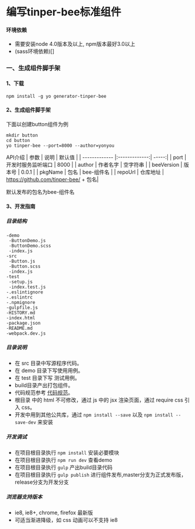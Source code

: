 # 编写tinper-bee标准组件

#### 环境依赖
- 需要安装node 4.0版本及以上, npm版本最好3.0以上
- (sass环境依赖)[]

### 一、生成组件脚手架
#### 1、下载
```
npm install -g yo generator-tinper-bee
```

#### 2、生成组件脚手架
下面以创建button组件为例
```
mkdir button
cd button
yo tinper-bee --port=8000 --author=yonyou
```
API介绍
| 参数        | 说明          | 默认值  |
| ------------- |:-------------:| -----:|
| port      | 开发时服务监听端口 | 8000 |
| author      | 作者名字      |   空字符串 |
| beeVersion | 版本号     |    0.0.1 |
| pkgName | 包名      |    bee-组件名 |
| repoUrl | 仓库地址      |    https://github.com/tinper-bee/ + 包名|

默认发布的包名为bee-组件名

#### 3、开发指南
##### 目录结构

```
-demo
 -ButtonDemo.js
 -ButtonDemo.scss
 -index.js
-src
 -Button.js
 -Button.scss
 -index.js
-test
 -setup.js
 -index.test.js
-.eslintignore
-.eslintrc
-.npmignore
-gulpfile.js
-HISTORY.md
-index.html
-package.json
-README.md
-webpack.dev.js
```
##### 目录说明

- 在 src 目录中写源程序代码。
- 在 demo 目录下写使用用例。
- 在 test 目录下写 测试用例。
- build目录产出打包组件。
- 代码规范参考 [代码规范]()。
- 根目录 中的 html 不可修改，通过 js 中的 jsx 渲染页面，通过 require css 引入 css。
- 开发中用到其他公共库，通过 `npm install --save` 以及 `npm install --save-dev` 来安装


##### 开发调试

- 在项目根目录执行 `npm install` 安装必要模块
- 在项目根目录执行 `npm run dev` 查看demo
- 在项目根目录执行 `gulp` 产出build目录代码
- 在项目根目录执行 `gulp publish` 进行组件发布,master分支为正式发布版，release分支为开发分支

##### 浏览器支持版本

- ie8, ie8+, chrome, firefox 最新版
- 可适当渐进降级，如 css 动画可以不支持 ie8
